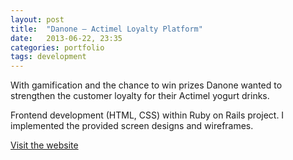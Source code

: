 ```yaml
---
layout: post
title:  "Danone – Actimel Loyalty Platform"
date:   2013-06-22, 23:35
categories: portfolio
tags: development
---
```


With gamification and the chance to win prizes Danone wanted to strengthen the customer loyalty for their Actimel yogurt drinks.

Frontend development (HTML, CSS) within Ruby on Rails project. I implemented the provided screen designs and wireframes.

[Visit the website](http://treuecode.actimel.ch)
